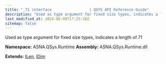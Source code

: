 ```yaml
---
title: "_71 interface                 | QSYS API Reference Guide"
description: "Used as type argument for fixed size types, indicates a length of 71  "
last_modified_at: 2024-08-09T17:25:28Z
sitemap: false
---
```


Used as type argument for fixed size types, indicates a length of 71 

**Namespace:** ASNA.QSys.Runtime
**Assembly:** ASNA.QSys.Runtime.dll

**Extends:** [ILen](/reference/runtime/qsys-runtime/i-len.html), [IDim](/reference/runtime/qsys-runtime/i-dim.html)
<br>
<br>
